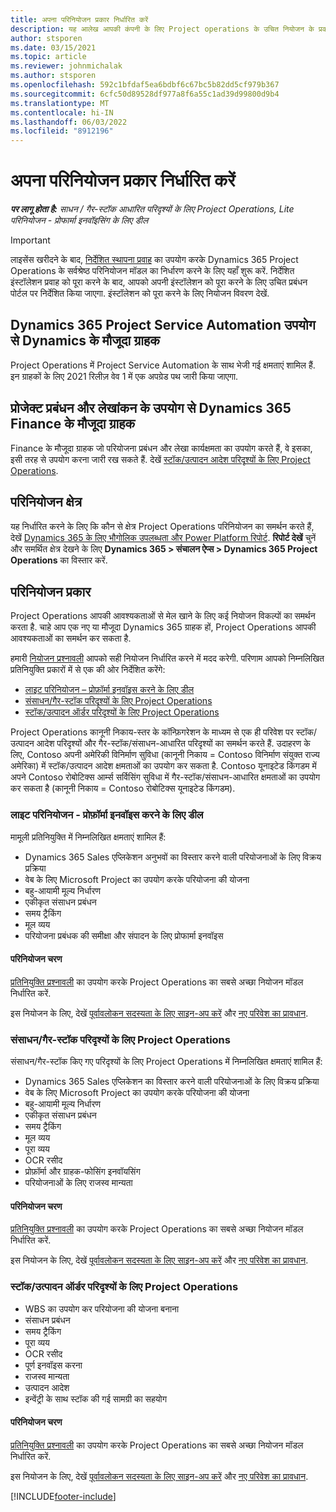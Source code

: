 ```yaml
---
title: अपना परिनियोजन प्रकार निर्धारित करें
description: यह आलेख आपकी कंपनी के लिए Project operations के उचित नियोजन के प्रकार को निर्धारित करने में आपकी मदद करने हेतु जानकारी प्रदान करता है.
author: stsporen
ms.date: 03/15/2021
ms.topic: article
ms.reviewer: johnmichalak
ms.author: stsporen
ms.openlocfilehash: 592c1bfdaf5ea6bdbf6c67bc5b82dd5cf979b367
ms.sourcegitcommit: 6cfc50d89528df977a8f6a55c1ad39d99800d9b4
ms.translationtype: MT
ms.contentlocale: hi-IN
ms.lasthandoff: 06/03/2022
ms.locfileid: "8912196"
---
```

# <a name="determine-your-deployment-type"></a>अपना परिनियोजन प्रकार निर्धारित करें

_**पर लागू होता है:** साधन / गैर-स्टॉक आधारित परिदृश्यों के लिए Project Operations, Lite परिनियोजन - प्रोफार्मा इनवॉइसिंग के लिए डील_

> [!IMPORTANT]
> लाइसेंस खरीदने के बाद, [निर्देशित स्थापना प्रवाह](https://aka.ms/provisionprojectoperations) का उपयोग करके Dynamics 365 Project Operations के सर्वश्रेष्ठ परिनियोजन मॉडल का निर्धारण करने के लिए यहाँ शुरू करें.
> निर्देशित इंस्टॉलेशन प्रवाह को पूरा करने के बाद, आपको अपनी इंस्टॉलेशन को पूरा करने के लिए उचित प्रबंधन पोर्टल पर निर्देशित किया जाएगा. इंस्टॉलेशन को पूरा करने के लिए नियोजन विवरण देखें.


## <a name="existing-customers-of-dynamics-using-dynamics-365-project-service-automation"></a>Dynamics 365 Project Service Automation उपयोग से Dynamics के मौजूदा ग्राहक
Project Operations में Project Service Automation के साथ भेजी गई क्षमताएं शामिल हैं. इन ग्राहकों के लिए 2021 रिलीज़ वेव 1 में एक अपग्रेड पथ जारी किया जाएगा.

## <a name="existing-customers-of-dynamics-365-finance-using-project-management-and-accounting"></a>प्रोजेक्ट प्रबंधन और लेखांकन के उपयोग से Dynamics 365 Finance के मौजूदा ग्राहक 

Finance के मौजूदा ग्राहक जो परियोजना प्रबंधन और लेखा कार्यक्षमता का उपयोग करते हैं, वे इसका, इसी तरह से उपयोग करना जारी रख सकते हैं. देखें [स्टॉक/उत्पादन आदेश परिदृश्यों के लिए Project Operations](#pma).


## <a name="deployment-regions"></a>परिनियोजन क्षेत्र
यह निर्धारित करने के लिए कि कौन से क्षेत्र Project Operations परिनियोजन का समर्थन करते हैं, देखें [Dynamics 365 के लिए भौगोलिक उपलब्धता और Power Platform रिपोर्ट](https://dynamics.microsoft.com/en-us/geographic-availability/). **रिपोर्ट देखें** चुनें और समर्थित क्षेत्र देखने के लिए **Dynamics 365 > संचालन ऐप्स > Dynamics 365 Project Operations** का विस्तार करें.

## <a name="deployment-types"></a>परिनियोजन प्रकार
Project Operations आपकी आवश्यकताओं से मेल खाने के लिए कई नियोजन विकल्पों का समर्थन करता है. चाहे आप एक नए या मौजूदा Dynamics 365 ग्राहक हों, Project Operations आपकी आवश्यकताओं का समर्थन कर सकता है.

हमारी [नियोजन प्रश्नावली](https://aka.ms/provisionprojectoperations) आपको सही नियोजन निर्धारित करने में मदद करेगी. परिणाम आपको निम्नलिखित प्रतिनियुक्ति प्रकारों में से एक की ओर निर्देशित करेंगे:

- [लाइट परिनियोजन – प्रोफ़ॉर्मा इनवॉइस करने के लिए डील](#lite)
- [संसाधन/गैर-स्टॉक परिदृश्यों के लिए Project Operations](#integrated)
- [स्टॉक/उत्पादन ऑर्डर परिदृश्यों के लिए Project Operations](#pma)

Project Operations कानूनी निकाय-स्तर के कॉन्फ़िगरेशन के माध्यम से एक ही परिवेश पर स्टॉक/उत्पादन आदेश परिदृश्यों और गैर-स्टॉक/संसाधन-आधारित परिदृश्यों का समर्थन करते हैं. उदाहरण के लिए, Contoso अपनी अमेरिकी विनिर्माण सुविधा (कानूनी निकाय = Contoso विनिर्माण संयुक्त राज्य अमेरिका) में स्टॉक/उत्पादन आदेश क्षमताओं का उपयोग कर सकता है. Contoso यूनाइटेड किंगडम में अपने Contoso रोबोटिक्स आर्म्स सर्विसिंग सुविधा में गैर-स्टॉक/संसाधन-आधारित क्षमताओं का उपयोग कर सकता है (कानूनी निकाय = Contoso रोबोटिक्स यूनाइटेड किंगडम).

### <a name="lite-deployment---deal-to-proforma-invoicing"></a><a  name="lite"></a>लाइट परिनियोजन - प्रोफ़ॉर्मा इनवॉइस करने के लिए डील

मामूली प्रतिनियुक्ति में निम्नलिखित क्षमताएं शामिल हैं:

- Dynamics 365 Sales एप्लिकेशन अनुभवों का विस्तार करने वाली परियोजनाओं के लिए विक्रय प्रक्रिया
- वेब के लिए Microsoft Project का उपयोग करके परियोजना की योजना
- बहु-आयामी मूल्य निर्धारण
- एकीकृत संसाधन प्रबंधन
- समय ट्रैकिंग
- मूल व्यय
- परियोजना प्रबंधक की समीक्षा और संपादन के लिए प्रोफार्मा इनवॉइस 

#### <a name="deployment-steps"></a>परिनियोजन चरण
[प्रतिनियुक्ति प्रश्नावली](https://aka.ms/provisionprojectoperations) का उपयोग करके Project Operations का सबसे अच्छा नियोजन मॉडल निर्धारित करें.

इस नियोजन के लिए, देखें [पूर्वावलोकन सदस्यता के लिए साइन-अप करें](lite-preview-subscription-sign-up.md) और [नए परिवेश का प्रावधान](lite-deployment.md). 


### <a name="project-operations-for-resourcenon-stocked-scenarios"></a><a name="integrated"></a>संसाधन/गैर-स्टॉक परिदृश्यों के लिए Project Operations
संसाधन/गैर-स्टॉक किए गए परिदृश्यों के लिए Project Operations में निम्नलिखित क्षमताएं शामिल हैं:
 
- Dynamics 365 Sales एप्लिकेशन का विस्तार करने वाली परियोजनाओं के लिए विक्रय प्रक्रिया
- वेब के लिए Microsoft Project का उपयोग करके परियोजना की योजना
- बहु-आयामी मूल्य निर्धारण
- एकीकृत संसाधन प्रबंधन
- समय ट्रैकिंग
- मूल व्यय
- पूरा व्यय
- OCR रसीद
- प्रोफ़ॉर्मा और ग्राहक-फोसिंग इनवॉयसिंग 
- परियोजनाओं के लिए राजस्व मान्यता

#### <a name="deployment-steps"></a>परिनियोजन चरण
[प्रतिनियुक्ति प्रश्नावली](https://aka.ms/provisionprojectoperations) का उपयोग करके Project Operations का सबसे अच्छा नियोजन मॉडल निर्धारित करें.

इस नियोजन के लिए, देखें [पूर्वावलोकन सदस्यता के लिए साइन-अप करें](resource-sign-up-preview-subscription.md) और [नए परिवेश का प्रावधान](resource-provision-new-environment.md). 


### <a name="project-operations-for-stockedproduction-order-scenarios"></a><a name="pma"></a>स्टॉक/उत्पादन ऑर्डर परिदृश्यों के लिए Project Operations

- WBS का उपयोग कर परियोजना की योजना बनाना
- संसाधन प्रबंधन
- समय ट्रैकिंग
- पूरा व्यय
- OCR रसीद
- पूर्ण इनवॉइस करना
- राजस्व मान्यता
- उत्पादन आदेश
- इन्वेंट्री के साथ स्टॉक की गई सामग्री का सहयोग

#### <a name="deployment-steps"></a>परिनियोजन चरण
[प्रतिनियुक्ति प्रश्नावली](https://aka.ms/provisionprojectoperations) का उपयोग करके Project Operations का सबसे अच्छा नियोजन मॉडल निर्धारित करें.

इस नियोजन के लिए, देखें [पूर्वावलोकन सदस्यता के लिए साइन-अप करें](/dynamics365/fin-ops-core/dev-itpro/dev-tools/sign-up-preview-subscription?toc=%2fdynamics365%2ffinance%2ftoc.json) और [नए परिवेश का प्रावधान](/dynamics365/fin-ops-core/dev-itpro/deployment/deploy-demo-environment?toc=%2fdynamics365%2ffinance%2ftoc.json). 



[!INCLUDE[footer-include](../includes/footer-banner.md)]
